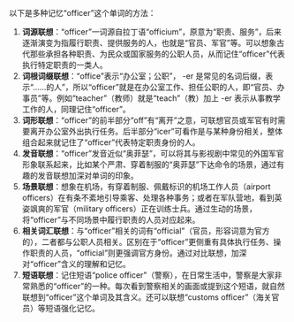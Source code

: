 以下是多种记忆“officer”这个单词的方法：
1. **词源联想**：“officer”一词源自拉丁语“officium”，原意为“职责、服务”，后来逐渐演变为指履行职责、提供服务的人，也就是“官员、军官”等。可以想象古代那些承担各种职责、为民众或国家服务的公职人员，从而记住“officer”代表执行特定职责的一类人。
2. **词根词缀联想**：“office”表示“办公室；公职”， -er 是常见的名词后缀，表示“……的人”，所以“officer”就是在办公室工作、担任公职的人，即“官员、办事员”等。例如“teacher”（教师）就是“teach”（教）加上 -er 表示从事教学工作的人，同理记住“officer”。
3. **词形联想**：“officer”的前半部分“off”有“离开”之意，可联想官员或军官有时需要离开办公室外出执行任务。后半部分“icer”可看作是与某种身份相关，整体组合起来就记住了“officer”代表特定职责身份的人。
4. **发音联想**：“officer”发音近似“奥菲瑟”，可以将其与影视剧中常见的外国军官形象联系起来，比如某个严肃、穿着制服的“奥菲瑟”下达命令的场景，通过有趣的发音联想加深对单词的印象。
5. **场景联想**：想象在机场，有穿着制服、佩戴标识的机场工作人员（airport officers）在有条不紊地引导乘客、处理各种事务；或者在军队营地，看到英姿飒爽的军官（military officers）正在训练士兵。通过生动的场景，将“officer”与不同场景中履行职责的人员对应起来。
6. **相关词汇联想**：与“officer”相关的词有“official”（官员，形容词意为官方的），二者都与公职人员相关。区别在于“officer”更侧重有具体执行任务、操作职责的人员，“official”则更强调官方身份。通过对比联想，加深对“officer”含义的理解和记忆。
7. **短语联想**：记住短语“police officer”（警察），在日常生活中，警察是大家非常熟悉的“officer”的一种。每次看到警察相关的画面或提到这个短语，就自然联想到“officer”这个单词及其含义。还可以联想“customs officer”（海关官员）等短语强化记忆。 